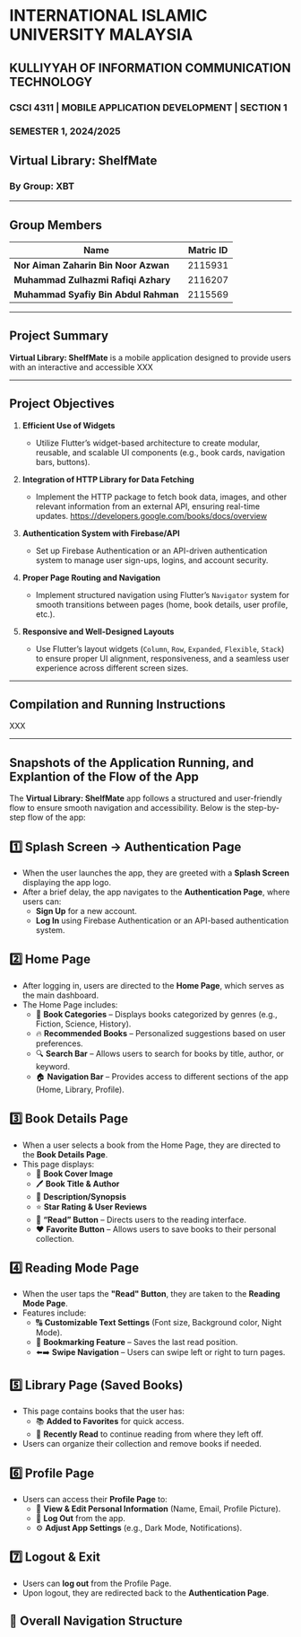 # INTERNATIONAL ISLAMIC UNIVERSITY MALAYSIA  
## KULLIYYAH OF INFORMATION COMMUNICATION TECHNOLOGY  
### CSCI 4311 | MOBILE APPLICATION DEVELOPMENT | SECTION 1  
### SEMESTER 1, 2024/2025  
## Virtual Library: ShelfMate  

### By Group: XBT  

---

## **Group Members**  

| Name                                   | Matric ID  |  
|----------------------------------------|------------|  
| **Nor Aiman Zaharin Bin Noor Azwan**   | 2115931    |  
| **Muhammad Zulhazmi Rafiqi Azhary**    | 2116207    |  
| **Muhammad Syafiy Bin Abdul Rahman**   | 2115569    |  

---

## **Project Summary**  

**Virtual Library: ShelfMate** is a mobile application designed to provide users with an interactive and accessible XXX

---

## **Project Objectives**  

1. **Efficient Use of Widgets**  
   - Utilize Flutter’s widget-based architecture to create modular, reusable, and scalable UI components (e.g., book cards, navigation bars, buttons).  

2. **Integration of HTTP Library for Data Fetching**  
   - Implement the HTTP package to fetch book data, images, and other relevant information from an external API, ensuring real-time updates.  <link> https://developers.google.com/books/docs/overview </link>

3. **Authentication System with Firebase/API**  
   - Set up Firebase Authentication or an API-driven authentication system to manage user sign-ups, logins, and account security.  

4. **Proper Page Routing and Navigation**  
   - Implement structured navigation using Flutter’s `Navigator` system for smooth transitions between pages (home, book details, user profile, etc.).  

5. **Responsive and Well-Designed Layouts**  
   - Use Flutter’s layout widgets (`Column`, `Row`, `Expanded`, `Flexible`, `Stack`) to ensure proper UI alignment, responsiveness, and a seamless user experience across different screen sizes.  

---

## **Compilation and Running Instructions**

XXX

---

## **Snapshots of the Application Running, and Explantion of the Flow of the App**

The **Virtual Library: ShelfMate** app follows a structured and user-friendly flow to ensure smooth navigation and accessibility. Below is the step-by-step flow of the app:

## 1️⃣ Splash Screen → Authentication Page  
- When the user launches the app, they are greeted with a **Splash Screen** displaying the app logo.  
- After a brief delay, the app navigates to the **Authentication Page**, where users can:  
  - **Sign Up** for a new account.  
  - **Log In** using Firebase Authentication or an API-based authentication system.  

## 2️⃣ Home Page  
- After logging in, users are directed to the **Home Page**, which serves as the main dashboard.  
- The Home Page includes:  
  - 📌 **Book Categories** – Displays books categorized by genres (e.g., Fiction, Science, History).  
  - 🔥 **Recommended Books** – Personalized suggestions based on user preferences.  
  - 🔍 **Search Bar** – Allows users to search for books by title, author, or keyword.  
  - 🏠 **Navigation Bar** – Provides access to different sections of the app (Home, Library, Profile).  

## 3️⃣ Book Details Page  
- When a user selects a book from the Home Page, they are directed to the **Book Details Page**.  
- This page displays:  
  - 📖 **Book Cover Image**  
  - 🖊️ **Book Title & Author**  
  - 📝 **Description/Synopsis**  
  - ⭐ **Star Rating & User Reviews**  
  - 📌 **“Read” Button** – Directs users to the reading interface.  
  - ❤️ **Favorite Button** – Allows users to save books to their personal collection.  

## 4️⃣ Reading Mode Page  
- When the user taps the **"Read" Button**, they are taken to the **Reading Mode Page**.  
- Features include:  
  - 🔠 **Customizable Text Settings** (Font size, Background color, Night Mode).  
  - 🔖 **Bookmarking Feature** – Saves the last read position.  
  - ⬅️➡️ **Swipe Navigation** – Users can swipe left or right to turn pages.  

## 5️⃣ Library Page (Saved Books)  
- This page contains books that the user has:  
  - 📚 **Added to Favorites** for quick access.  
  - 🔄 **Recently Read** to continue reading from where they left off.  
- Users can organize their collection and remove books if needed.  

## 6️⃣ Profile Page  
- Users can access their **Profile Page** to:  
  - 👤 **View & Edit Personal Information** (Name, Email, Profile Picture).  
  - 🚪 **Log Out** from the app.  
  - ⚙️ **Adjust App Settings** (e.g., Dark Mode, Notifications).  

## 7️⃣ Logout & Exit  
- Users can **log out** from the Profile Page.  
- Upon logout, they are redirected back to the **Authentication Page**.  

## 🔄 Overall Navigation Structure  
